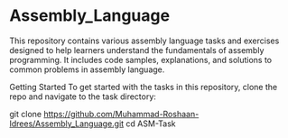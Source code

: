 # Assembly_Language

This repository contains various assembly language tasks and exercises designed to help learners understand the fundamentals of assembly programming. It includes code samples, explanations, and solutions to common problems in assembly language.

Getting Started
To get started with the tasks in this repository, clone the repo and navigate to the task directory:

git clone https://github.com/Muhammad-Roshaan-Idrees/Assembly_Language.git
cd ASM-Task
